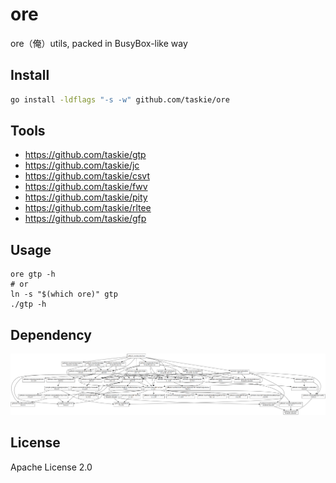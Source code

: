# ore

ore（俺）utils, packed in BusyBox-like way

## Install

```sh
go install -ldflags "-s -w" github.com/taskie/ore
```

## Tools

* <https://github.com/taskie/gtp>
* <https://github.com/taskie/jc>
* <https://github.com/taskie/csvt>
* <https://github.com/taskie/fwv>
* <https://github.com/taskie/pity>
* <https://github.com/taskie/rltee>
* <https://github.com/taskie/gfp>

## Usage

```
ore gtp -h
# or
ln -s "$(which ore)" gtp
./gtp -h
```

## Dependency

![dependency](images/dependency.png)

## License

Apache License 2.0
